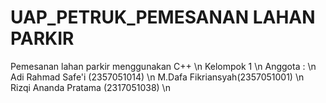 # UAP_PETRUK_PEMESANAN LAHAN PARKIR
Pemesanan lahan parkir menggunakan C++ \n
Kelompok 1 \n
Anggota : \n
Adi Rahmad Safe'i (2357051014) \n
M.Dafa Fikriansyah(2357051001) \n
Rizqi Ananda Pratama (2317051038) \n
